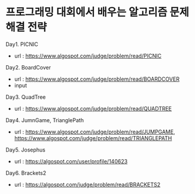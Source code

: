 # 프로그래밍 대회에서 배우는 알고리즘 문제 해결 전략

Day1. PICNIC
 - url : https://www.algospot.com/judge/problem/read/PICNIC
 
Day2. BoardCover
  - url : https://www.algospot.com/judge/problem/read/BOARDCOVER
  - input

Day3. QuadTree
- url : https://www.algospot.com/judge/problem/read/QUADTREE

Day4. JumnGame, TrianglePath
- url : https://www.algospot.com/judge/problem/read/JUMPGAME,  https://www.algospot.com/judge/problem/read/TRIANGLEPATH

Day5. Josephus
- url : https://algospot.com/user/profile/140623

Day6. Brackets2
- url : https://algospot.com/judge/problem/read/BRACKETS2
